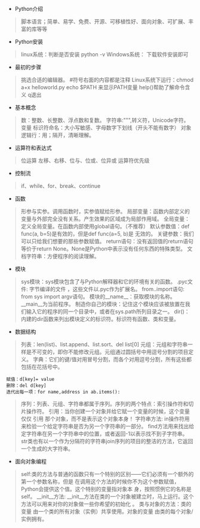 - Python介绍
> 脚本语言；简单、易学、免费、开源、可移植性好、面向对象、可扩展、丰富的库等等
- Python安装
> linux系统：判断是否安装 python -v
  Windows系统： 下载软件安装即可
- 最初的步骤
> 挑选合适的编辑器。
    #符号右面的内容都是注释
   Linux系统下运行：chmod a+x helloworld.py
   echo $PATH 来显示PATH变量
   help()帮助了解命令含义 q退出
- 基本概念
> 数：整数、长整数、浮点数和复数。
字符串:""",转义符，Unicode字符。
变量
标识符命名：大小写敏感、字母数字下划线（开头不能有数字）
对象
逻辑行：用；隔开，清晰理解。

- 运算符和表达式
> 位运算 左移、右移、位与、位或、位异或
运算符优先级

- 控制流
> if、while、for、break、continue

- 函数
> 形参与实参。调用函数时，实参值赋给形参。
局部变量：函数内部定义的变量与外部完全没有关系。产生效果的区域成为局部作用域。
全局变量：定义全局变量。在函数内部使用global语句。（不推荐）
默认参数值：def func(a, b=5)是有效的，但是def func(a=5, b)是 无效的。
关键参数：我们可以只给我们想要的那些参数赋值。
return语句：没有返回值的return语句等价于return None。None是Python中表示没有任何东西的特殊类型。
文档字符串：方便程序的阅读理解。

- 模块
> sys模块：sys模块包含了与Python解释器和它的环境有关的函数。
.pyc文件: 字节编译的文件 ，这些文件以.pyc作为扩展名。
from..import语句: from sys import argv语句。
模块的__name__：获取模块的名称。__main__为当前程序。
制造你自己的模块：记住这个模块应该被放置在我们输入它的程序的同一个目录中，或者在sys.path所列目录之一。
dir()：内建的dir函数来列出模块定义的标识符。标识符有函数、类和变量。

- 数据结构
> 列表：len(list)、list.append、list.sort、del list[0]
元组：元组和字符串一样是不可变的，即你不能修改元组。元组通过圆括号中用逗号分割的项目定义。
字典：它们的键/值对用冒号分割，而各个对用逗号分割，所有这些都包括在花括号中。

    赋值：d[key]= value
    删除：del d[key]
    迭代出每一项：for name,address in ab.items():
> 序列：列表、元组、字符串都属于序列。序列的两个特点：索引操作符和切片操作符。
引用：当你创建一个对象并给它赋一个变量的时候，这个变量仅仅 引用 那个对象，而不是表示这个对象本身！
字符串方法: in操作符用来检验一个给定字符串是否为另一个字符串的一部分。
find方法用来找出给定字符串在另一个字符串中的位置，或者返回-1以表示找不到子字符串。
str类也有以一个作为分隔符的字符串join序列的项目的整洁的方法，它返回一个生成的大字符串。

- 面向对象编程
> self:类的方法与普通的函数只有一个特别的区别——它们必须有一个额外的第一个参数名称，但是
在调用这个方法的时候你不为这个参数赋值，Python会提供这个值。这个特别的变量指对象本
身，按照惯例它的名称是self。
__init__方法: __init__方法在类的一个对象被建立时，马上运行。这个方法可以用来对你的对象做一些你希望的初始化 。
类与对象的方法：类的变量 由一个类的所有对象（实例）共享使用。对象的变量 由类的每个对象/实例拥有。

